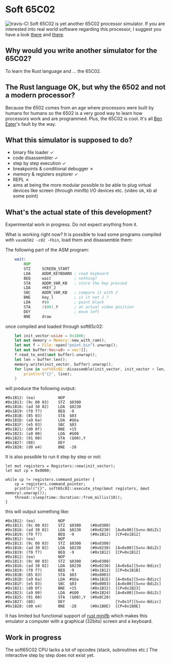 Soft 65C02
==========
![travis-CI](https://api.travis-ci.org/chanmix51/soft65c02.svg?branch=master)
Soft 65C02 is yet another 65C02 processor simulator. If you are interested into real world software regarding this processor, I suggest you have a look [there](https://www.masswerk.at/products.php) and [there](http://www.6502.org/users/andre/).

Why would you write another simulator for the 65C02?
----------------------------------------------------
To learn the Rust language and … the 65C02.

The Rust language OK, but why the 6502 and not a modern processor?
------------------------------------------------------------------
Because the 6502 comes from an age where processors were built by humans for humans so the 6502 is a very good way to learn how processors work and are programmed. Plus, the 65C02 is cool. It's all [Ben Eater](https://www.youtube.com/watch?v=LnzuMJLZRdU)'s fault by the way.

What this simulator is supposed to do?
--------------------------------------

 * binary file loader ✓
 * code disassembler ✓
 * step by step execution ✓
 * breakpoints & conditional debugger ✗
 * memory & registers explorer ✓
 * REPL ✗
 * aims at being the more modular possible to be able to plug virtual devices like screen (through minifb) I/O devices etc. (video ok, kb at some point)

What's the actual state of this development?
--------------------------------------------
Experimental work in progress. Do not expect anything from it.

What is working right now?
It is possible to load some programs compiled with `vasm6502 -c02 -Fbin`, load them and disassemble them:

The following part of the ASM program:

```asm
    wait:
        NOP
        STZ     SCREEN_START
        LDA     ADDR_KEYBOARD ; read keyboard
        BEQ     wait          ; nothing?
        STA     ADDR_VAR_KB   ; store the key pressed
        LDA     #KEY_J
        SBC     ADDR_VAR_KB   ; compare it with J
        BNE     key_l         ; is it not J ?
        LDA     #$0           ; paint black
        STA     ($00),Y       ; at actual video position
        DEY                   ; move left
        BNE     draw
```

once compiled and loaded through soft65c02:

```rust
    let init_vector:usize = 0x1B00;
    let mut memory = Memory::new_with_ram();
    let mut f = File::open("point.bin").unwrap();
    let mut buffer:Vec<u8> = vec![];
    f.read_to_end(&mut buffer).unwrap();
    let len = buffer.len();
    memory.write(init_vector, buffer).unwrap();
    for line in soft65c02::disassemble(init_vector, init_vector + len, &memory).iter() {
        println!("{}", line);
    }
```

will produce the following output:

    #0x1B12: (ea)          NOP
    #0x1B13: (9c 00 03)    STZ  $0300
    #0x1B16: (ad 30 02)    LDA  $0230
    #0x1B19: (f0 f7)       BEQ  -9
    #0x1B1B: (85 03)       STA  $03
    #0x1B1D: (a9 6a)       LDA  #$6a
    #0x1B1F: (e5 03)       SBC  $03
    #0x1B21: (d0 0f)       BNE  +15
    #0x1B23: (a9 00)       LDA  #$00
    #0x1B25: (91 00)       STA  ($00),Y
    #0x1B27: (88)          DEY
    #0x1B28: (d0 e4)       BNE  -28

It is also possible to run it step by step or not:

    let mut registers = Registers::new(init_vector);
    let mut cp = 0x0000;

    while cp != registers.command_pointer {
        cp = registers.command_pointer;
        println!("{}", soft65c02::execute_step(&mut registers, &mut memory).unwrap());
        thread::sleep(time::Duration::from_millis(10));
    }

this will output something like:

    #0x1B12: (ea)          NOP
    #0x1B13: (9c 00 03)    STZ  $0300    (#0x0300)
    #0x1B16: (ad 30 02)    LDA  $0230    (#0x0230)  [A=0x00][S=nv-BdiZc]
    #0x1B19: (f0 f7)       BEQ  -9       (#0x1B12)  [CP=0x1B12]
    #0x1B12: (ea)          NOP
    #0x1B13: (9c 00 03)    STZ  $0300    (#0x0300)
    #0x1B16: (ad 30 02)    LDA  $0230    (#0x0230)  [A=0x00][S=nv-BdiZc]
    #0x1B19: (f0 f7)       BEQ  -9       (#0x1B12)  [CP=0x1B12]
    #0x1B12: (ea)          NOP
    #0x1B13: (9c 00 03)    STZ  $0300    (#0x0300)
    #0x1B16: (ad 30 02)    LDA  $0230    (#0x0230)  [A=0x6a][S=nv-Bdizc]
    #0x1B19: (f0 f7)       BEQ  -9       (#0x1B12)  [CP=0x1B1B]
    #0x1B1B: (85 03)       STA  $03      (#0x0003)
    #0x1B1D: (a9 6a)       LDA  #$6a     (#0x1B1E)  [A=0x6a][S=nv-Bdizc]
    #0x1B1F: (e5 03)       SBC  $03      (#0x0003)  [A=0x00][S=nv-BdiZc]
    #0x1B21: (d0 0f)       BNE  +15      (#0x1B32)  [CP=0x1B23]
    #0x1B23: (a9 00)       LDA  #$00     (#0x1B24)  [A=0x00][S=nv-BdiZc]
    #0x1B25: (91 00)       STA  ($00),Y  (#0x0C20)
    #0x1B27: (88)          DEY                      [Y=0x1f][S=nv-Bdizc]
    #0x1B28: (d0 e4)       BNE  -28      (#0x1B0E)  [CP=0x1B0E]

It has limited but functional support of [rust minifb](https://github.com/emoon/rust_minifb) which makes this emulator a computer with a graphical (32bits) screen and a keyboard.

Work in progress
----------------

The soft65C02 CPU lacks a lot of opcodes (stack, subroutines etc.) The interactive step by step does not exist yet.
